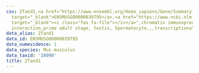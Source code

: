 ```yaml
---
csv: Zfand1,<a href="https://www.ensembl.org/Homo_sapiens/Gene/Summary?db=core;g=ENSMUSG00000039795"
  target="_blank">ENSMUSG00000039795</a>,<a href="https://www.ncbi.nlm.nih.gov/pubmed/25450459"
  target="_blank"><i class="fas fa-file"></i></a>",chromatin immunoprecipitation assay,direct
  interaction,prime adult stage, testis, Spermatocyte,,,transcriptional regulation,
data_alias: Zfand1
data_id: ENSMUSG00000039795
data_numevidence: 1
data_species: Mus musculus
data_taxid: '10090'
title: Zfand1
---
```

